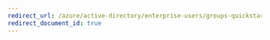 ```yaml
---
redirect_url: /azure/active-directory/enterprise-users/groups-quickstart-expiration
redirect_document_id: true
---
```

